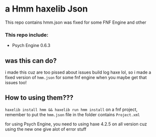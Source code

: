 # a Hmm haxelib Json
This repo contains hmm.json was fixed for some FNF Engine and other

### This repo include:
- Psych Engine 0.6.3

## was this can do?
i made this cuz are too pissed about issues build log haxe lol, so i made a fixed version of `hmm.json` for some fnf engine when you maybe get that issues too!

## How to using them???
`haxelib install hmm && haxelib run hmm install` on a fnf project, remember to put the `hmm.json` file in the folder contains `Project.xml`

for using Psych Engine, you need to using haxe 4.2.5 on all version cuz using the new one give alot of error stuff
